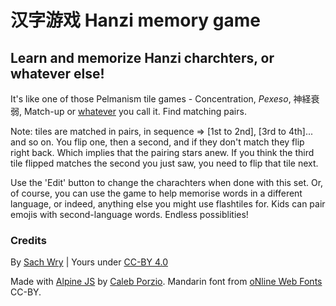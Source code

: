 # 汉字游戏 Hanzi memory game

## Learn and memorize Hanzi charchters, or whatever else!

It's like one of those Pelmanism tile games - Concentration, *Pexeso*, 神経衰弱, Match-up or [whatever](https://en.wikipedia.org/wiki/Concentration_(tile_game)) you call it. Find matching pairs.

Note: tiles are matched in pairs, in sequence => [1st to 2nd], [3rd to 4th]... and so on. You flip one, then a second, and if they don't match they flip right back. Which implies that the pairing stars anew. If you think the third tile flipped matches the second you just saw, you need to flip that tile next.

Use the 'Edit' button to change the charachters when done with this set. Or, of course, you can use the game to help memorise words in a different language, or indeed, anything else you might use flashtiles for. Kids can pair emojis with second-language words. Endless possiblities!

### Credits

By [Sach Wry](https://twitter.com/sachwry) | Yours under [CC-BY 4.0](https://creativecommons.org/licenses/by/4.0/)

Made with [Alpine JS](https://github.com/alpinejs/alpine) by [Caleb Porzio](https://twitter.com/calebporzio). Mandarin font from [oNline Web Fonts](https://www.onlinewebfonts.com) CC-BY.
